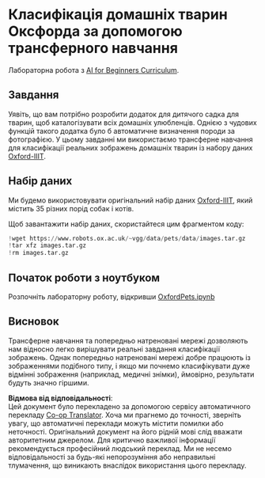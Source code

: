 <!--
CO_OP_TRANSLATOR_METADATA:
{
  "original_hash": "7765935c35fcee69b9fe2d0cfd6963e2",
  "translation_date": "2025-08-25T23:17:23+00:00",
  "source_file": "lessons/4-ComputerVision/08-TransferLearning/lab/README.md",
  "language_code": "uk"
}
-->
# Класифікація домашніх тварин Оксфорда за допомогою трансферного навчання

Лабораторна робота з [AI for Beginners Curriculum](https://github.com/microsoft/ai-for-beginners).

## Завдання

Уявіть, що вам потрібно розробити додаток для дитячого садка для тварин, щоб каталогізувати всіх домашніх улюбленців. Однією з чудових функцій такого додатка було б автоматичне визначення породи за фотографією. У цьому завданні ми використаємо трансферне навчання для класифікації реальних зображень домашніх тварин із набору даних [Oxford-IIIT](https://www.robots.ox.ac.uk/~vgg/data/pets/).

## Набір даних

Ми будемо використовувати оригінальний набір даних [Oxford-IIIT](https://www.robots.ox.ac.uk/~vgg/data/pets/), який містить 35 різних порід собак і котів.

Щоб завантажити набір даних, скористайтеся цим фрагментом коду:

```python
!wget https://www.robots.ox.ac.uk/~vgg/data/pets/data/images.tar.gz
!tar xfz images.tar.gz
!rm images.tar.gz
```

## Початок роботи з ноутбуком

Розпочніть лабораторну роботу, відкривши [OxfordPets.ipynb](../../../../../../lessons/4-ComputerVision/08-TransferLearning/lab/OxfordPets.ipynb)

## Висновок

Трансферне навчання та попередньо натреновані мережі дозволяють нам відносно легко вирішувати реальні завдання класифікації зображень. Однак попередньо натреновані мережі добре працюють із зображеннями подібного типу, і якщо ми почнемо класифікувати дуже відмінні зображення (наприклад, медичні знімки), ймовірно, результати будуть значно гіршими.

**Відмова від відповідальності**:  
Цей документ було перекладено за допомогою сервісу автоматичного перекладу [Co-op Translator](https://github.com/Azure/co-op-translator). Хоча ми прагнемо до точності, зверніть увагу, що автоматичні переклади можуть містити помилки або неточності. Оригінальний документ на його рідній мові слід вважати авторитетним джерелом. Для критично важливої інформації рекомендується професійний людський переклад. Ми не несемо відповідальності за будь-які непорозуміння або неправильні тлумачення, що виникають внаслідок використання цього перекладу.